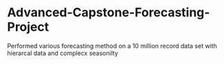 # Advanced-Capstone-Forecasting-Project
Performed various forecasting method on a 10 million  record data set with hierarcal data and complecx seasonilty
